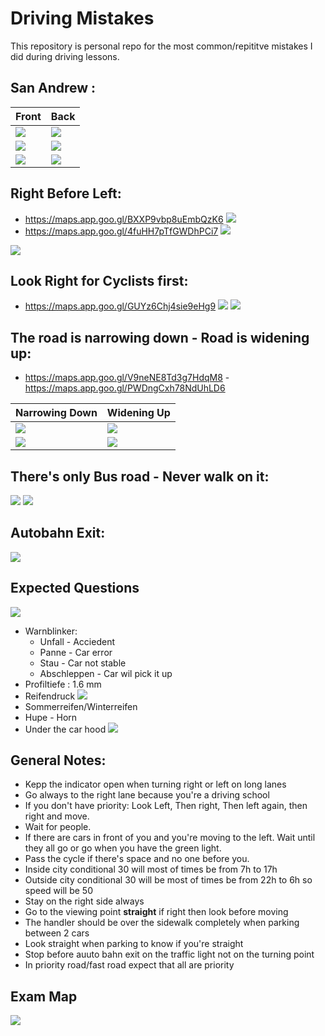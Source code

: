 # Driving Mistakes

This repository is personal repo for the most common/repititve mistakes I did during driving lessons.

## San Andrew :
    
| Front | Back |
|---------|---------|
| ![](/san-andrew-1.png) | ![](/san-andrew-2.png) |
| ![](/san-andrew-3.png) | ![](/san-andrew-3-2.png)|
| ![](/san-andrew-4.png) | ![](/san-andrew-4-2.png) |

## Right Before Left:

- https://maps.app.goo.gl/BXXP9vbp8uEmbQzK6
  ![](/right-before-left-2.png)
- https://maps.app.goo.gl/4fuHH7pTfGWDhPCi7
  ![](/right-before-left-1.png)

![](/right-before-left-3.png)

## Look Right for Cyclists first:

- https://maps.app.goo.gl/GUYz6Chj4sie9eHg9
  ![](/cyclists.png)
![](/cyclists-2.png)

## The road is narrowing down - Road is widening up:

- https://maps.app.goo.gl/V9neNE8Td3g7HdqM8 - https://maps.app.goo.gl/PWDngCxh78NdUhLD6
  
| Narrowing Down | Widening Up |
|---------|---------|
| ![](/narrow-down-1.png) | ![](/wide-up-1.png) |
| ![](/narrow-down-2.png) | ![](/wide-up-2.png) |

## There's only Bus road - Never walk on it:

![](/bus-road.png)
![](/bus-road-2.png)

## Autobahn Exit:

![](auto-bahn-exit-1.png)

## Expected Questions

![](/lights.png)
- Warnblinker:
  - Unfall - Acciedent
  - Panne - Car error
  - Stau - Car not stable
  - Abschleppen - Car wil pick it up
- Profiltiefe : 1.6 mm
- Reifendruck
![](/tyre-recomm.png)
- Sommerreifen/Winterreifen
- Hupe - Horn
- Under the car hood
![](/car-components.png)

## General Notes:
- Kepp the indicator open when turning right or left on long lanes
- Go always to the right lane because you're a driving school
- If you don't have priority: Look Left, Then right, Then left again, then right and move.
- Wait for people.
- If there are cars in front of you and you're moving to the left. Wait until they all go or go when you have the green light.
- Pass the cycle if there's space and no one before you.
- Inside city conditional 30 will most of times be from 7h to 17h
- Outside city conditional 30 will be most of times be from 22h to 6h so speed will be 50
- Stay on the right side always
- Go to the viewing point **straight** if right then look before moving
- The handler should be over the sidewalk completely when parking between 2 cars
- Look straight when parking to know if you're straight
- Stop before auuto bahn exit on the traffic light not on the turning point
- In priority road/fast road expect that all are priority

## Exam Map

![](/exam-map.png)